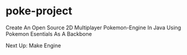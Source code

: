 # poke-project
 Create An Open Source 2D Multiplayer Pokemon-Engine In Java Using Pokemon Esentials As A Backbone
 
  Next Up: Make Engine
